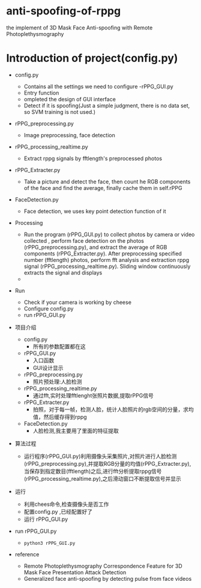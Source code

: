 # anti-spoofing-of-rppg
the implement of 3D Mask Face Anti-spoofing with Remote Photoplethysmography

# Introduction of project(config.py)
- config.py 
    - Contains all the settings we need to configure 
-rPPG_GUI.py
    - Entry function
    - ompleted the design of GUI interface
    - Detect if it is spoofing(Just a simple judgment, there is no data set, so SVM training is not used.)
- rPPG_preprocessing.py
    - Image preprocessing, face detection
- rPPG_processing_realtime.py
    - Extract rppg signals by fftlength's preprocessed photos 
- rPPG_Extracter.py
    - Take a picture and detect the face, then count he RGB components  of the face and find the average, finally cache them in  self.rPPG
- FaceDetection.py
    - Face detection, we uses key point detection function of it
- Processing
    - Run the program (rPPG_GUI.py) to collect photos by camera or video collected  , perform face detection on the photos (rPPG_preprocessing.py), and extract the average of RGB components (rPPG_Extracter.py). After preprocessing specified number (fftlength) photos, perform fft analysis and extraction rppg signal (rPPG_processing_realtime.py). Sliding window continuously extracts the signal and displays
    - 
- Run
    - Check if your camera is working by cheese
    - Configure config.py
    - run rPPG_GUI.py
    
- 项目介绍
    - config.py 
        - 所有的参数配置都在这
    - rPPG_GUI.py
        - 入口函数
        - GUI设计显示
    - rPPG_preprocessing.py
        - 照片预处理:人脸检测
    - rPPG_processing_realtime.py
        - 通过fft,实时处理fftlenght张照片数据,提取rPPG信号
    - rPPG_Extracter.py
        - 拍照，对于每一帧，检测人脸，统计人脸照片的rgb空间的分量，求均值，然后缓存得到rppg
    - FaceDetection.py
        - 人脸检测,我主要用了里面的特征提取 
- 算法过程
    - 运行程序(rPPG_GUI.py)利用摄像头采集照片,对照片进行人脸检测(rPPG_preprocessing.py),并提取RGB分量的均值(rPPG_Extracter.py),当保存到指定数目(fftlength)之后,进行fft分析提取rppg信号(rPPG_processing_realtime.py),之后滑动窗口不断提取信号并显示
- 运行
    - 利用chees命令,检查摄像头是否工作
    - 配置config.py ,已经配置好了
    - 运行 rPPG_GUI.py

- run rPPG_GUI.py
    - ```python3 rPPG_GUI.py```
    
- reference
    - Remote Photoplethysmography Correspondence Feature for 3D Mask Face Presentation Attack Detection
    - Generalized face anti-spoofing by detecting pulse from face videos
    


